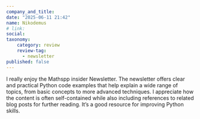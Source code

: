 ```yaml
---
company_and_title: 
date: "2025-06-11 21:42"
name: Nikodemus
# link:
social: 
taxonomy:
    category: review
    review-tag:
      - newsletter
published: false
---
```


I really enjoy the Mathspp insider Newsletter. The newsletter offers clear and practical Python code examples that help explain a wide range of topics, from basic concepts to more advanced techniques. I appreciate how the content is often self-contained while also including references to related blog posts for further reading.  It’s a good resource for improving Python skills.

